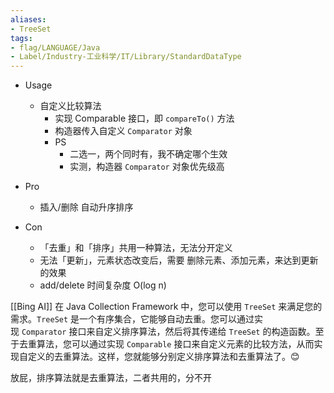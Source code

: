 ```yaml
---
aliases:
- TreeSet
tags:
- flag/LANGUAGE/Java
- Label/Industry-工业科学/IT/Library/StandardDataType
---
```


- Usage
    - 自定义比较算法
        - 实现 Comparable 接口，即 `compareTo()` 方法
        - 构造器传入自定义 `Comparator` 对象
        - PS
            - 二选一，两个同时有，我不确定哪个生效
            - 实测，构造器 `Comparator` 对象优先级高

- Pro
    - 插入/删除 自动升序排序

- Con
    - 「去重」和「排序」共用一种算法，无法分开定义
    - 无法「更新」，元素状态改变后，需要 删除元素、添加元素，来达到更新的效果
    - add/delete 时间复杂度 O(log n)


[[Bing AI]]
在 Java Collection Framework 中，您可以使用 `TreeSet` 来满足您的需求。`TreeSet` 是一个有序集合，它能够自动去重。您可以通过实现 `Comparator` 接口来自定义排序算法，然后将其传递给 `TreeSet` 的构造函数。至于去重算法，您可以通过实现 `Comparable` 接口来自定义元素的比较方法，从而实现自定义的去重算法。这样，您就能够分别定义排序算法和去重算法了。😊

放屁，排序算法就是去重算法，二者共用的，分不开
